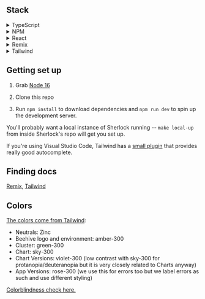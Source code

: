 ## Stack

<details>
<summary>
TypeScript
</summary>

We're just building a UI here--we already have a backend that does the business logic, [Sherlock](https://github.com/broadinstitute/sherlock).

We're using TypeScript over JavaScript for many of the same reasons [Terra UI](https://github.com/DataBiosphere/terra-ui) has [considered](https://docs.google.com/document/d/1tX1tGULDnWnWOCzez5WWTSXJFCHxB98rrU07B5u8KNk/edit#heading=h.shrc0akkyq24). In our case, we're starting fresh and the other tooling in this stack has [really good support for it](https://remix.run/docs/en/v1/guides/typescript), so we have fewer downsides to using it.

</details>

<details>
<summary>
NPM
</summary>

We're using NPM over Yarn because NPM is the default and we don't currently have a need to Yarn's extra complexity--we can always move to it later.

</details>

<details>
<summary>
React
</summary>

We're using React because DSP already uses it for [Terra UI](https://github.com/DataBiosphere/terra-ui) and [DUOS UI](https://github.com/DataBiosphere/duos-ui), and we have similar requirements for interactivity--no need to reinvent the wheel.

</details>

<details>
<summary>
Remix
</summary>

[Remix](https://remix.run/) is a data loading and rendering framework for React. There's two older, larger competitors, [Gatsby](https://www.gatsbyjs.com/) (which I've used) and [Next](https://nextjs.org/), but they both have gigantic feature sets far beyond what we need. Remix positions itself as a thin layer that just does your site's data loading and rendering [from the server](https://remix.run/docs/en/v1/guides/data-loading), making it super easy to [bring your own actual backend](https://remix.run/docs/en/v1/guides/bff)--exactly what we're doing with [Sherlock](https://github.com/broadinstitute/sherlock).

(We're glossing over a lot here, but the bottom line is that we'll probably use 90%+ of Remix versus maybe 25% of its competitors, and the competitors have more lock-in. Remix saves us from reinventing wheels that we already have from Sherlock or [Identity-Aware Proxy](https://docs.google.com/document/d/1FCVPfCjJMF_ljBTeG6bJwbMUCe52kSsbKWTXCqdO7Nw/edit#heading=h.f25rkrrigwm) while still letting us write, well, React.)

</details>

<details>
<summary>
Tailwind
</summary>

[Tailwind](https://tailwindcss.com/) is a library of utility CSS classes. They have an explanation of why this is [a good idea](https://tailwindcss.com/docs/utility-first) but they're too humble to brag about one of their greatest features: [a documentation site so thorough](https://tailwindcss.com/docs/editor-setup) that we don't all need to memorize CSS or have a thousand tabs open to be able to contribute code to Beehive.

</details>

## Getting set up

1. Grab [Node 16](https://nodejs.org/en/download)

2. Clone this repo

3. Run `npm install` to download dependencies and `npm run dev` to spin up the development server.

You'll probably want a local instance of Sherlock running -- `make local-up` from inside Sherlock's repo will get you set up.

If you're using Visual Studio Code, Tailwind has a [small plugin](https://tailwindcss.com/docs/editor-setup#intelli-sense-for-vs-code) that provides really good autocomplete.

## Finding docs

[Remix](https://remix.run/docs), [Tailwind](https://tailwindcss.com/docs/editor-setup)

## Colors

[The colors come from Tailwind](https://tailwindcss.com/docs/customizing-colors):

- Neutrals: Zinc
- Beehive logo and environment: amber-300
- Cluster: green-300
- Chart: sky-300
- Chart Versions: violet-300 (low contrast with sky-300 for protanopia/deuteranopia but it is very closely related to Charts anyway)
- App Versions: rose-300 (we use this for errors too but we label errors as such and use different styling)

[Colorblindness check here.](https://davidmathlogic.com/colorblind/#%23FCD34D-%237DD3FC-%2386EFAC-%23FDA4AF-%23C4B5FD)
